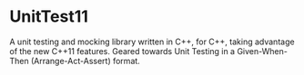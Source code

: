 UnitTest11
==========

A unit testing and mocking library written in C++, for C++, taking advantage of the new C++11 features. Geared towards Unit Testing in a Given-When-Then (Arrange-Act-Assert) format.